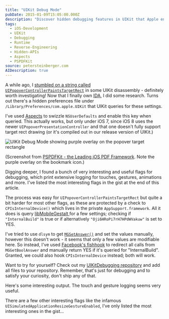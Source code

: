 ```yaml
---
title: "UIKit Debug Mode"
pubDate: 2015-01-09T15:05:00.000Z
description: "Discover hidden debugging features in UIKit that Apple engineers use internally to troubleshoot UI issues. I explain how to enable the secret UIPopoverControllerPaintsTargetRect setting and bypass Apple's InternalBuild checks using runtime tricks with Aspects and Facebook's fishhook. Learn how to access a wealth of internal debug flags that provide detailed logging for touches, gestures, animations, and more. This post includes practical code examples and implementation details for accessing these powerful hidden tools."
tags:
  - iOS-Development
  - UIKit
  - Debugging
  - Runtime
  - Reverse-Engineering
  - Hidden-APIs
  - Aspects
  - PSPDFKit
source: petersteinberger.com
AIDescription: true
---
```


A while ago, I [stumbled on a string called `UIPopoverControllerPaintsTargetRect`](https://twitter.com/steipete/status/546976070512435200) in some UIKit disassembly - definitely worth investigating! Now that I finally own [IDA](https://www.hex-rays.com/products/ida/), I did some research. Turns out there's a hidden preferences file under `/Library/Preferences/com.apple.UIKit` that UIKit queries for these settings.

I've used [Aspects](https://github.com/steipete/Aspects) to swizzle `NSUserDefaults` and enable this key when queried. This actually works, but only under iOS 7, since iOS 8 uses the newer `UIPopoverPresentationController` and that one doesn't fully support target rect drawing (or it's compiled out in our release version of UIKit.)

![UIKit Debug Mode showing purple overlay on the popover target rectangle](/assets/img/2015/uikit-debug-mode/popover-rect-debug.png)

(Screenshot from [PSPDFKit - the Leading iOS PDF Framework](http://pspdfkit.com). Note the purple overlay on the bookmark icon.)

Digging deeper, I found a bunch of very interesting and useful flags for debugging, which print extensive logging for touches, gestures, animations and more. I've listed the most interesting flags in the gist at the end of this article.

The process was easy for `UIPopoverControllerPaintsTargetRect` but quite a bit harder for most other flags, as these are protected by a check to `CPIsInternalDevice()` which lives in the private `AppSupport.framework`. All it does is query [libMobileGestalt ](http://iphonedevwiki.net/index.php/LibMobileGestalt.dylib) for a few settings; checking if `"InternalBuild"` is true or if alternatively `"Oji6HRoPi7rH7HPdWVakuw"` is set to YES.

I've tried to use `dlsym` to get [`MGSetAnswer()`](https://github.com/Cykey/ios-reversed-headers/blob/master/MobileGestalt/MobileGestalt.h) and set the values manually, however this doesn't work - it seems that only a few values are modifiable here. So instead, I've used [Facebook's fishhook](https://github.com/facebook/fishhook) to redirect all calls from `MGGetBoolAnswer` and manually return YES if it's queried for "InternalBuild". Granted, we could also hook `CPIsInternalDevice` instead; both will work.

Want to try for yourself? Check out my [UIKitDebugging repository](https://github.com/steipete/UIKitDebugging) and add all files to your repository. Remember, that's just for debugging and to satisfy your curiosity, don't ship any of that.

<script src="https://gist.github.com/steipete/77fb424e370402b7a270.js"></script>

Here's some interesting output. The touch and gesture logging seems very useful.

<script src="https://gist.github.com/steipete/ffab3938038baf2d807f.js"></script>

There are a few other interesting flags like the infamous `UISimulatedApplicationResizeGestureEnabled`, I've only listed the most interesting ones in the gist...